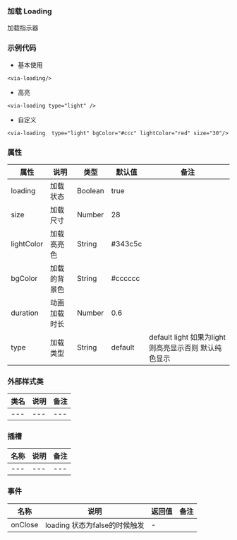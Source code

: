 ### 加载 Loading  
  加载指示器


### 示例代码
* 基本使用
```
<via-loading/>
```
* 高亮
```
<via-loading type="light" />
```
* 自定义
```
<via-loading  type="light" bgColor="#ccc" lightColor="red" size="30"/>
```
 


### 属性
| 属性 | 说明 | 类型 | 默认值 | 备注 |
| --- | --- | --- | --- | --- |
| loading | 加载状态 | Boolean | true |  |
| size | 加载尺寸 | Number | 28 | |
| lightColor | 加载高亮色 | String| #343c5c | |
| bgColor | 加载的背景色 | String | #cccccc| |
| duration | 动画加载时长 | Number | 0.6 |  |
| type | 加载类型 | String | default |  default light 如果为light 则高亮显示否则 默认纯色显示  |


### 外部样式类
| 类名 | 说明 | 备注 | 
| --- | --- | --- |
| --- | --- | --- |



### 插槽
| 名称 | 说明 | 备注 |
| --- | --- | --- |
| --- | --- | --- |
 


### 事件
| 名称 | 说明 | 返回值 | 备注 |
| --- | --- | --- | --- |
| onClose| loading 状态为false的时候触发 | - |  | |



